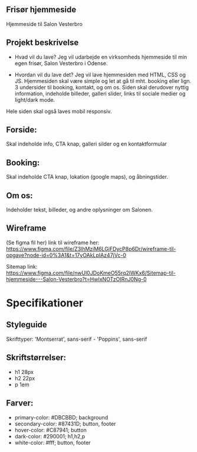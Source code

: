 ## Frisør hjemmeside
Hjemmeside til Salon Vesterbro

## Projekt beskrivelse
- Hvad vil du lave?
Jeg vil udarbejde en virksomheds hjemmeside til min egen frisør, Salon Vesterbro i Odense.

- Hvordan vil du lave det?
Jeg vil lave hjemmesiden med HTML, CSS og JS. 
Hjemmesiden skal være simple og let at gå til mht. booking eller lign. 3 undersider til booking, kontakt, og om os.
Siden skal derudover nyttig information, indeholde billeder, galleri slider, links til sociale medier og light/dark mode. 

Hele siden skal også laves mobil responsiv.

## Forside: 
Skal indeholde info, CTA knap, galleri silder og en kontaktformular
## Booking: 
Skal indeholde CTA knap, lokation (google maps), og åbningstider.
## Om os: 
Indeholder tekst, billeder, og andre oplysninger om Salonen.


## Wireframe
(Se figma fil her)
link til wireframe her: https://www.figma.com/file/Z3lhMziM6LGjFDycP8p6Dr/wireframe-til-opgave?node-id=0%3A1&t=17yOAkLpIAz47jVc-0

Sitemap
link: https://www.figma.com/file/nwUl0JDoKmeO55rq2IWKx6/Sitemap-til-hjemmeside---Salon-Vesterbro?t=HwIxNOTzOIRnJ0Ng-0

# Specifikationer
## Styleguide
Skrifttyper: 'Montserrat', sans-serif - 'Poppins', sans-serif
## Skriftstørrelser:
 * h1 28px
 * h2 22px
 * p 1em

## Farver:
- primary-color: #DBCBBD;
background
- secondary-color: #87431D;
button, footer
- hover-color: #C87941;
button
- dark-color: #290001;
h1,h2,p
- white-color: #fff;
button, footer
